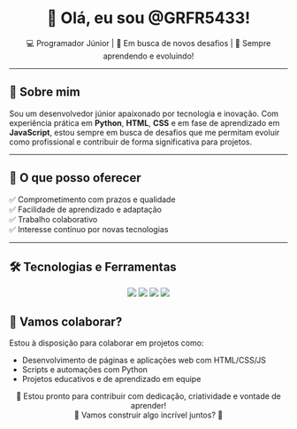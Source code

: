 <h1 align="center">👋 Olá, eu sou @GRFR5433!</h1>

<p align="center">
  💻 Programador Júnior | 🚀 Em busca de novos desafios | 🌱 Sempre aprendendo e evoluindo!
</p>

---

## 🧠 Sobre mim

Sou um desenvolvedor júnior apaixonado por tecnologia e inovação. Com experiência prática em **Python**, **HTML**, **CSS** e em fase de aprendizado em **JavaScript**, estou sempre em busca de desafios que me permitam evoluir como profissional e contribuir de forma significativa para projetos.



---

## 💼 O que posso oferecer

✅ Comprometimento com prazos e qualidade  
✅ Facilidade de aprendizado e adaptação  
✅ Trabalho colaborativo  
✅ Interesse contínuo por novas tecnologias  

---

## 🛠️ Tecnologias e Ferramentas

<div align="center">
  <img src="https://img.shields.io/badge/-Python-3776AB?style=for-the-badge&logo=python&logoColor=white" />
  <img src="https://img.shields.io/badge/-HTML5-E34F26?style=for-the-badge&logo=html5&logoColor=white" />
  <img src="https://img.shields.io/badge/-CSS3-1572B6?style=for-the-badge&logo=css3&logoColor=white" />
  <img src="https://img.shields.io/badge/-JavaScript-F7DF1E?style=for-the-badge&logo=javascript&logoColor=black" />
</div>

## 🤝 Vamos colaborar?

Estou à disposição para colaborar em projetos como:
- Desenvolvimento de páginas e aplicações web com HTML/CSS/JS
- Scripts e automações com Python
- Projetos educativos e de aprendizado em equipe

<p align="center">
  🚀 Estou pronto para contribuir com dedicação, criatividade e vontade de aprender!  
  <br>🌟 Vamos construir algo incrível juntos? 🌟
</p>
